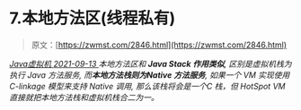 <!--yml
category: 未分类
date: 0001-01-01 00:00:00
--->

# 7.本地方法区(线程私有)

> 原文：[https://zwmst.com/2846.html](https://zwmst.com/2846.html)

   [ *Java虚拟机* ](https://zwmst.com/java%e8%99%9a%e6%8b%9f%e6%9c%ba)*[ <time datetime="2021-09-13T23:14:04+08:00"> 2021-09-13 </time> ](https://zwmst.com/2846.html)  本地方法区和 **Java Stack 作用类似**, 区别是虚拟机栈为执行 Java 方法服务, 而**本地方法栈则为Native 方法服务**, 如果一个 VM 实现使用 C-linkage 模型来支持 Native 调用, 那么该栈将会是一个C 栈，但 HotSpot VM 直接就把本地方法栈和虚拟机栈合二为一。*